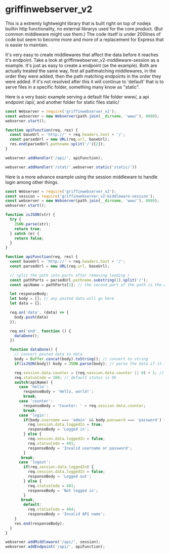 # griffinwebserver_v2

This is a extremly lightweight library that is built right on top of nodejs builtin http functionality, no external librarys used for the core product.
(But common middleware might use them.)
The code itself is under 200lines of code but seem to become more and more of a replacement for Express that is easier to maintain.

It's very easy to create middlewares that affect the data before it reaches it's endpoint. Take a look at griffinwebserver_v2-middleware-session as a example.
It's just as easy to create a endpoint (se the example). Both are actually treated the same way, first all pathmatching middlewares, in the order they were added, then the path matching endpoints in the order they were added. If it's not resolved after this it will continue to 'default' that is to serve files in a specific folder, something many know as "static".

Here is a very basic example serving a default file folder www/, a api endpoint /api/, and another folder for static files static/

```javascript
const Webserver = require('griffinwebserver_v2');
const webserver = new Webserver(path.join(__dirname, 'www/'), 8080);
webserver.start();

function apiFunction(req, res) {
  const baseUrl = 'http://' + req.headers.host + '/';
  const parsedUrl = new URL(req.url, baseUrl);
  res.end(parsedUrl.pathname.split('/')[2]);
}

webserver.addHandler('/api/', apiFunction);

webserver.addHandler('/stat/',webserver.static('static/'))

```

Here is a more advance example using the session middleware to handle login among other things.

```javascript
const Webserver = require('griffinwebserver_v2');
const session = require('griffinwebserver_v2-middleware-session');
const webserver = new Webserver(path.join(__dirname, 'www/'), 8080);
webserver.start();

function isJSON(str) {
  try {
    JSON.parse(str);
    return true;
  } catch (e) {
    return false;
  }
}

function apiFunction(req, res) {
  const baseUrl = 'http://' + req.headers.host + '/';
  const parsedUrl = new URL(req.url, baseUrl);

  // split the path into parts after removing leading /
  const pathParts = parsedUrl.pathname.substring(1).split('/');
  const apiName = pathParts[1]; // the second part of the path is the API name, first is /api/

  let responseBody;
  let body = []; // any posted data will go here
  let data = {};

  req.on('data', (data) => {
    body.push(data)
  });

  req.on('end', function () {
    dataDone();
  })

  function dataDone() {
    // convert posted data to data
    body = Buffer.concat(body).toString(); // convert to string
    if(isJSON(body)) body = JSON.parse(body); // parse the data if it is json

    req.session.data.counter = (req.session.data.counter || 0) + 1; // increment the counter of request made in this session
    req.statusCode = 200; // default status is Ok
    switch(apiName) {
      case 'hello':
        responseBody = 'Hello, world!';
        break;
      case 'counter':
        responseBody = 'Counter: ' + req.session.data.counter;
        break;
      case 'login':
        if(body.username === 'admin' && body.password === 'password') {
          req.session.data.loggedIn = true;
          responseBody = 'Logged in';
        } else {
          req.session.data.loggedIn = false;
          req.statusCode = 401;
          responseBody = 'Invalid username or password';
        }
       break;
      case 'logout':
        if(req.session.data.loggedIn) {
          req.session.data.loggedIn = false;
          responseBody = 'Logged out';
        } else {
          req.statusCode = 401;
          responseBody = 'Not logged in';
        }
       break;
        default:
          req.statusCode = 404;
          responseBody = 'Invalid API name';
    }
    res.end(responseBody);
  }
}

webserver.addMiddleware('/api/', session);
webserver.addEndpoint('/api/', apiFunction);
```
